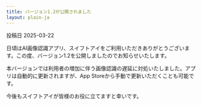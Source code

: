 ```yaml
---
title: バージョン1.2が公開されました
layout: plain-ja
---
```

投稿日 2025-03-22

日頃はAI画像認識アプリ、スイフトアイをご利用いただきありがとうございます。この度、バージョン1.2を公開しましたのでお知らせいたします。

本バージョンでは利用者の増加に伴う画像認識の遅延に対処いたしました。アプリは自動的に更新されますが、App Storeから手動で更新いただくことも可能です。

今後もスイフトアイが皆様のお役に立てますと幸いです。
